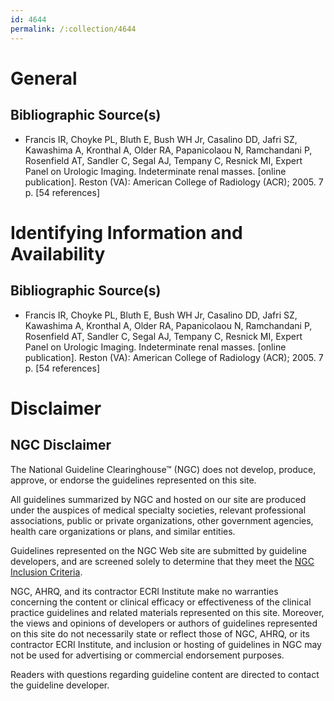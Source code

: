 ```yaml
---
id: 4644
permalink: /:collection/4644
---
```


# General

## Bibliographic Source(s)

- Francis IR, Choyke PL, Bluth E, Bush WH Jr, Casalino DD, Jafri SZ, Kawashima A, Kronthal A, Older RA, Papanicolaou N, Ramchandani P, Rosenfield AT, Sandler C, Segal AJ, Tempany C, Resnick MI, Expert Panel on Urologic Imaging. Indeterminate renal masses. [online publication]. Reston (VA): American College of Radiology (ACR); 2005. 7 p. [54 references]

# Identifying Information and Availability

## Bibliographic Source(s)

- Francis IR, Choyke PL, Bluth E, Bush WH Jr, Casalino DD, Jafri SZ, Kawashima A, Kronthal A, Older RA, Papanicolaou N, Ramchandani P, Rosenfield AT, Sandler C, Segal AJ, Tempany C, Resnick MI, Expert Panel on Urologic Imaging. Indeterminate renal masses. [online publication]. Reston (VA): American College of Radiology (ACR); 2005. 7 p. [54 references]

# Disclaimer

## NGC Disclaimer

The National Guideline Clearinghouse™ (NGC) does not develop, produce, approve, or endorse the guidelines represented on this site.

All guidelines summarized by NGC and hosted on our site are produced under the auspices of medical specialty societies, relevant professional associations, public or private organizations, other government agencies, health care organizations or plans, and similar entities.

Guidelines represented on the NGC Web site are submitted by guideline developers, and are screened solely to determine that they meet the [NGC Inclusion Criteria](/help-and-about/summaries/inclusion-criteria).

NGC, AHRQ, and its contractor ECRI Institute make no warranties concerning the content or clinical efficacy or effectiveness of the clinical practice guidelines and related materials represented on this site. Moreover, the views and opinions of developers or authors of guidelines represented on this site do not necessarily state or reflect those of NGC, AHRQ, or its contractor ECRI Institute, and inclusion or hosting of guidelines in NGC may not be used for advertising or commercial endorsement purposes.

Readers with questions regarding guideline content are directed to contact the guideline developer.

